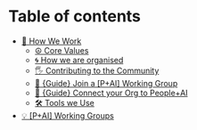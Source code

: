 # Table of contents

* [💙 How We Work](README.md)
  * [☮ Core Values](how-we-work/core-values.md)
  * [🌀 How we are organised](how-we-work/how-we-are-organised.md)
  * [🖐 Contributing to the Community](how-we-work/contributing-to-the-community.md)
  * [👊 {Guide} Join a \[P+AI\] Working Group](how-we-work/guide-join-a-p+ai-working-group.md)
  * [🤝 {Guide} Connect your Org to People+AI](how-we-work/guide-connect-your-org-to-people+ai.md)
  * [🛠 Tools we Use](how-we-work/tools-we-use.md)
* [💡 \[P+AI\] Working Groups](p+ai-working-groups.md)
